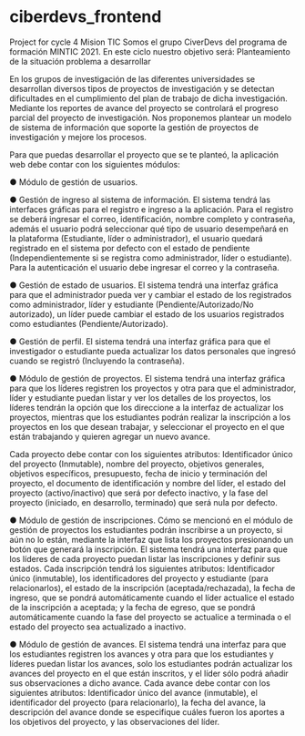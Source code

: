 # ciberdevs_frontend
Project for cycle 4 Mision TIC
Somos el grupo CiverDevs del programa de formación MINTIC 2021. 
En este ciclo nuestro objetivo será:
Planteamiento de la situación problema a desarrollar 

En los grupos de investigación de las diferentes universidades se desarrollan diversos tipos de proyectos de investigación y se detectan dificultades en el cumplimiento del plan de trabajo de dicha investigación. 
Mediante los reportes de avance del proyecto se controlará el progreso parcial del proyecto de investigación. 
Nos proponemos plantear un modelo de sistema de información que soporte la gestión de proyectos de investigación y mejore los procesos.

Para que puedas desarrollar el proyecto que se te planteó, la aplicación web debe contar con los siguientes módulos: 


● Módulo de gestión de usuarios.

● Gestión de ingreso al sistema de información. El sistema tendrá las interfaces gráficas para el registro e ingreso a la aplicación. Para el registro se deberá ingresar el correo, identificación, nombre completo y contraseña, además el usuario podrá seleccionar qué tipo de usuario desempeñará en la plataforma (Estudiante, líder o administrador), el usuario quedará registrado en el sistema por defecto con el estado  de pendiente (Independientemente si se registra como administrador, líder o estudiante). Para la autenticación el usuario debe ingresar el correo y la contraseña.

● Gestión de estado de usuarios. El sistema tendrá una interfaz gráfica para que el administrador pueda ver y cambiar el estado de los registrados como administrador, líder y estudiante (Pendiente/Autorizado/No autorizado), un líder puede cambiar el estado de los usuarios registrados como estudiantes (Pendiente/Autorizado). 

● Gestión de perfil. El sistema tendrá una interfaz gráfica para que el investigador o estudiante pueda actualizar los datos personales que ingresó cuando se registró (Incluyendo la contraseña).


● Módulo de gestión de proyectos. El sistema tendrá una interfaz gráfica para que los líderes registren los proyectos y otra para que el administrador, líder y estudiante puedan listar y ver los detalles de los proyectos, los líderes tendrán la opción que los direccione a la interfaz de actualizar los proyectos, mientras que los estudiantes podrán realizar la inscripción a los proyectos en los que desean trabajar, y seleccionar el proyecto en el que están trabajando y quieren agregar un nuevo avance.

Cada proyecto debe contar con los siguientes atributos: Identificador único del proyecto (Inmutable), nombre del proyecto, objetivos generales, objetivos específicos, presupuesto, fecha de inicio y terminación del proyecto, el documento de identificación y nombre del líder, el estado del proyecto (activo/inactivo) que será por defecto inactivo, y la fase del proyecto (iniciado, en desarrollo, terminado) que será nula por defecto.


● Módulo de gestión de inscripciones. Cómo se mencionó en el módulo de gestión de proyectos los estudiantes podrán inscribirse a un proyecto, si aún no lo están, mediante la interfaz que lista los proyectos presionando un botón que generará la inscripción. El sistema tendrá una interfaz para que los líderes de cada proyecto puedan listar las inscripciones y definir sus estados. Cada inscripción tendrá los siguientes atributos: Identificador único (inmutable), los identificadores del proyecto y estudiante (para relacionarlos), el estado de la inscripción (aceptada/rechazada), la fecha de ingreso, que se pondrá automáticamente cuando el líder actualice el estado de la inscripción a aceptada; y la fecha de egreso, que se pondrá automáticamente cuando la fase del proyecto se actualice a terminada o el estado del proyecto sea actualizado a inactivo.


● Módulo de gestión de avances. El sistema tendrá una interfaz para que los estudiantes registren los avances y otra para que los estudiantes y líderes puedan listar los avances, solo los estudiantes podrán actualizar los avances del proyecto en el que están inscritos, y el líder sólo podrá añadir sus observaciones a dicho avance. Cada avance debe contar con los siguientes atributos: Identificador único del avance (inmutable), el identificador del proyecto (para relacionarlo), la fecha del avance, la descripción del avance donde se especifique cuáles fueron los aportes a los objetivos del proyecto, y las observaciones del líder.

